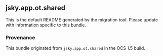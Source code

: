 
## jsky.app.ot.shared

This is the default README generated by the migration tool. Please update with information specific to this bundle.

### Provenance

This bundle originated from `jsky.app.ot.shared` in the OCS 1.5 build. 